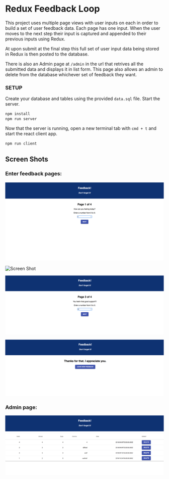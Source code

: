 # Redux Feedback Loop

This project uses multiple page views with user inputs on each in order to build a set of user feedback data. Each page has one input. When the user moves to the next step their input is captured and appended to their previous inputs using Redux.

At upon submit at the final step this full set of user input data being stored in Redux is then posted to the database.

There is also an Admin page at `/admin` in the url that retrives all the submitted data and displays it in list form. This page also allows an admin to delete from the database whichever set of feedback they want.

### SETUP

Create your database and tables using the provided `data.sql` file. Start the server.

```
npm install
npm run server
```

Now that the server is running, open a new terminal tab with `cmd + t` and start the react client app.

```
npm run client
```
## Screen Shots

### Enter feedback pages: 

![Screen Shot](public/enter1.png)

![Screen Shot](public/enter2.png)

![Screen Shot](public/enter3.png)

![Screen Shot](public/confirmPage.png)

### Admin page:

![Screen Shot](public/admin_view.png)